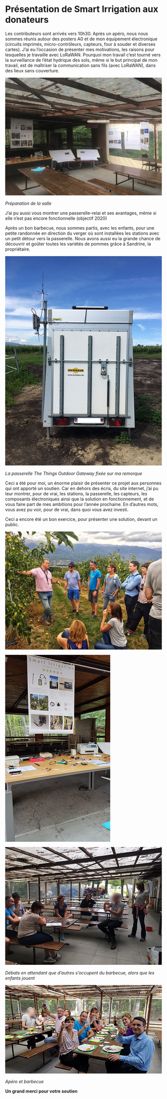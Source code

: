 # Présentation de Smart Irrigation aux donateurs

Les contributeurs sont arrivés vers 10h30. Après un apéro, nous nous sommes réunis autour des posters A0 et de mon équipement électronique (circuits imprimés, micro-contrôleurs, capteurs, four à souder et diverses cartes). J’ai eu l’occasion de présenter mes motivations, les raisons pour lesquelles je travaille avec LoRaWAN. Pourquoi mon travail c’est tourné vers la surveillance de l’état hydrique des sols, même si le but principal de mon travail, est de maîtriser la communication sans fils (avec LoRaWAN), dans des lieux sans couverture.

![Préparation de la salle](Assets/images/presentation-1.jpg "Préparation de la salle")

*Préparation de la salle*

J’ai pu aussi vous montrer une passerelle-relai et ses avantages, même si elle n’est pas encore fonctionnelle (objectif 2020)

Après un bon barbecue, nous sommes partis, avec les enfants, pour une petite randonnée en direction du verger où sont installées les stations avec un petit détour vers la passerelle. Nous avons aussi eu la grande chance de découvrir et goûter toutes les variétés de pommes grâce à Sandrine, la propriétaire.

![The Things Outdoor Gateway](Assets/images/presentation-gateway-ottg.jpg "The Things Outdoor Gateway")

*La passerelle The Things Outdoor Gateway fixée sur ma remorque*

Ceci a été pour moi, un énorme plaisir de présenter ce projet aux personnes qui ont apporté un soutien. Car en dehors des écris, du site internet, j’ai pu leur montrer, pour de vrai, les stations, la passerelle, les capteurs, les composants électroniques ainsi que la solution en fonctionnement, et de vous faire part de mes ambitions pour l’année prochaine. En d’autres mots, vous avez pu voir, pour de vrai, dans quoi vous avez investi.

Ceci a encore été un bon exercice, pour présenter une solution, devant un public.

![The Things Outdoor Gateway](Assets/images/presentation2.jpg "The Things Outdoor Gateway")

![Exposition du matériel](Assets/images/presentation_2019-2.jpg "Exposition du matériel")

![Débat](Assets/images/presentation_2019-4-1.jpg "Débat")

*Débats en attendant que d’autres s’occupent du barbecue, alors que les enfants jouent*

![Apéro et barbecue](Assets/images/presentation_2019-3-1.jpg "Apéro et barbecue")

*Apéro et barbecue*


**Un grand merci pour votre soutien**

